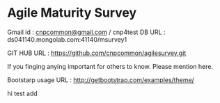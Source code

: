 # Agile Maturity Survey

Gmail id : cnpcommon@gmail.com / cnp4test
DB URL : ds041140.mongolab.com:41140/msurvey1 

GIT HUB URL : https://github.com/cnpcommon/agilesurvey.git

If you finging anying important for others to know. Please mention here.

Bootstarp usage URL : http://getbootstrap.com/examples/theme/

hi test add


